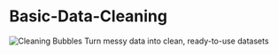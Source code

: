 # Basic-Data-Cleaning
![Cleaning Bubbles](https://imagehost9.online-image-editor.com/oie_upload/images/723252a8Gs5X/TKXs04Ia51Nw.png)
Turn messy data into clean, ready-to-use datasets
